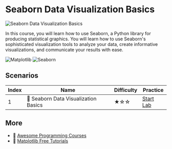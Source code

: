 # Seaborn Data Visualization Basics

![Seaborn Data Visualization Basics](https://cover-creator.labex.io/seaborn-data-visualization-basics.png)

In this course, you will learn how to use Seaborn, a Python library for producing statistical graphics. You will learn how to use Seaborn's sophisticated visualization tools to analyze your data, create informative visualizations, and communicate your results with ease.

![Matplotlib](https://img.shields.io/badge/Matplotlib-whitesmoke?style=for-the-badge&logo=matplotlib)
![Seaborn](https://img.shields.io/badge/Seaborn-whitesmoke?style=for-the-badge&logo=seaborn)


## Scenarios

|   Index | Name                                | Difficulty   | Practice                                                             |
|---------|-------------------------------------|--------------|----------------------------------------------------------------------|
|       1 | 📖 Seaborn Data Visualization Basics | ★☆☆          | <a target='_blank' href='https://labex.io/labs/180237'>Start Lab</a> |

## More

- 🔗 [Awesome Programming Courses](https://github.com/labex-labs/awesome-programming-courses)
- 🔗 [Matplotlib Free Tutorials](https://github.com/labex-labs/matplotlib-free-tutorials)

